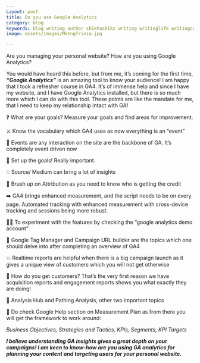 ```yaml
---
Layout: post
title: Do you use Google Analytics
category: blog
keywords: blog writing author shikhashikz writing writinglife writingcommunity dailyblogpost dailyblogpostchallenge marketing googleanalytics
image: assets/images/MktngTrivia.jpg

---
```

Are you managing your personal website? How are you using Google Analytics?

You would have heard this before, but from me, it’s coming for the first time, ***“Google Analytics”*** is an amazing tool to know your audience! I am happy that I took a refresher course in GA4. It’s of immense help and since I have my website, and I have Google Analytics installed, but there is so much more which I can do with this tool. These points are like the mandate for me, that I need to keep my relationship intact with GA!

❓ What are your goals? Measure your goals and find areas for improvement.

⚔️ Know the vocabulary which GA4 uses as now everything is an “event”

🌟 Events are any interaction on the site are the backbone of GA. It’s completely event driven now

💯 Set up the goals! Really important.

💡 Source/ Medium can bring a lot of insights

🐤 Brush up on Attribution as you need to know who is getting the credit 

➡️ GA4 brings enhanced measurement, and the script needs to be on every page. Automated tracking with enhanced measurement with cross-device tracking and sessions being more robust.

🏃‍♀️ To experiment with the features by checking the “google analytics demo account”

💯 Google Tag Manager and Campaign URL builder are the topics which one should delve into after completing an overview of GA4

💥 Realtime reports are helpful when there is a big campaign launch as it gives a unique view of customers which you will not get otherwise

🔁 How do you get customers? That’s the very first reason we have acquisition reports and engagement reports shows you what exactly they are doing!

🌟 Analysis Hub and Pathing Analysis, other two important topics

💯 Do check Google Help section on Measurement Plan as from there you will get the framework to work around:

*Business Objectives, Strategies and Tactics, KPIs, Segments, KPI Targets*

***I believe understanding GA insights gives a great depth on your campaigns! I am keen to know-how are you using GA analytics for planning your content and targeting users for your personal website.***
